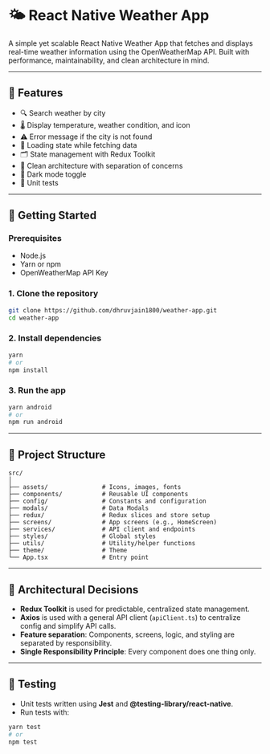 # 🌤️ React Native Weather App

A simple yet scalable React Native Weather App that fetches and displays real-time weather information using the OpenWeatherMap API. Built with performance, maintainability, and clean architecture in mind.

---

## 📱 Features

- 🔍 Search weather by city
- 🌡️ Display temperature, weather condition, and icon
- ⚠️ Error message if the city is not found
- 🔄 Loading state while fetching data
- 🗂️ State management with Redux Toolkit
- 🧠 Clean architecture with separation of concerns
- 🌙 Dark mode toggle
- 🧪 Unit tests

---

## 🚀 Getting Started

### Prerequisites

- Node.js
- Yarn or npm
- OpenWeatherMap API Key

### 1. Clone the repository

```bash
git clone https://github.com/dhruvjain1800/weather-app.git
cd weather-app
```

### 2. Install dependencies

```bash
yarn
# or
npm install
```

### 3. Run the app

```bash
yarn android
# or
npm run android
```

---

## 🧱 Project Structure

```
src/
│
├── assets/               # Icons, images, fonts
├── components/           # Reusable UI components
├── config/               # Constants and configuration
├── modals/               # Data Modals
├── redux/                # Redux slices and store setup
├── screens/              # App screens (e.g., HomeScreen)
├── services/             # API client and endpoints
├── styles/               # Global styles
├── utils/                # Utility/helper functions
├── theme/                # Theme
└── App.tsx               # Entry point
```

---

## 🧠 Architectural Decisions

- **Redux Toolkit** is used for predictable, centralized state management.
- **Axios** is used with a general API client (`apiClient.ts`) to centralize config and simplify API calls.
- **Feature separation**: Components, screens, logic, and styling are separated by responsibility.
- **Single Responsibility Principle**: Every component does one thing only.

---

## 🧪 Testing

- Unit tests written using **Jest** and **@testing-library/react-native**.
- Run tests with:

```bash
yarn test
# or
npm test
```
